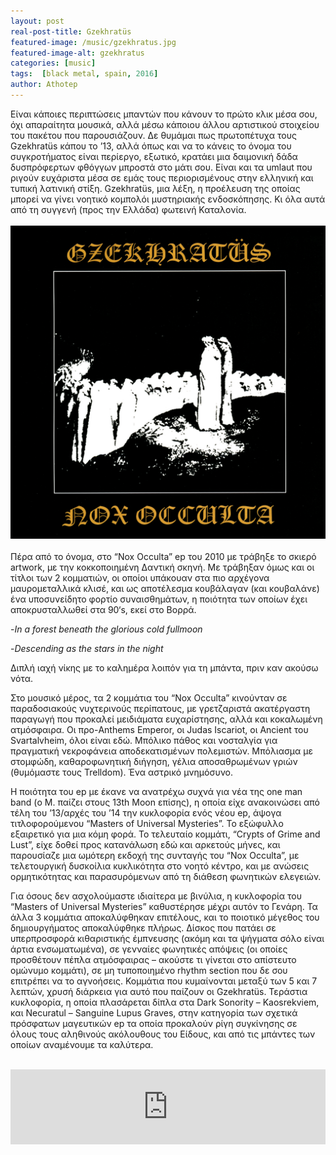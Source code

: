 ```yaml
---
layout: post
real-post-title: Gzekhratüs
featured-image: /music/gzekhratus.jpg
featured-image-alt: gzekhratus
categories: [music]
tags:  [black metal, spain, 2016]
author: Athotep
---
```


Είναι κάποιες περιπτώσεις μπαντών που κάνουν το πρώτο κλικ μέσα σου, όχι απαραίτητα μουσικά, αλλά μέσω κάποιου άλλου αρτιστικού στοιχείου του πακέτου που παρουσιάζουν. Δε θυμάμαι πως πρωτοπέτυχα τους Gzekhratüs κάπου το ’13, αλλά όπως και να το κάνεις το όνομα του συγκροτήματος είναι περίεργο, εξωτικό, κρατάει μια δαιμονική δάδα δυσπρόφερτων φθόγγων μπροστά στο μάτι σου. Είναι και τα umlaut που ριγούν ευχάριστα μέσα σε εμάς τους περιορισμένους στην ελληνική και τυπική λατινική στίξη. Gzekhratüs, μια λέξη, η προέλευση της οποίας μπορεί να γίνει νοητικό κομπολόι μυστηριακής ενδοσκόπησης. Κι όλα αυτά από τη συγγενή (προς την Ελλάδα) φωτεινή Καταλονία.  
<br>
![noxocc](/assets/images/music/nox-occulta-ep-front.jpg)  
<br>
Πέρα από το όνομα, στο “Nox Occulta” ep του 2010 με τράβηξε το σκιερό artwork, με την κοκκοποιημένη Δαντική σκηνή. Με τράβηξαν όμως και οι τίτλοι των 2 κομματιών, οι οποίοι υπάκουαν στα πιο αρχέγονα μαυρομεταλλικά κλισέ, και ως αποτέλεσμα κουβάλαγαν (και κουβαλάνε) ένα υποσυνείδητο φορτίο συναισθημάτων, η ποιότητα των οποίων έχει αποκρυσταλλωθεί στα 90‘s, εκεί στο Βορρά.

-*In a forest beneath the glorious cold fullmoon*

-*Descending as the stars in the night*

Διπλή ιαχή νίκης με το καλημέρα λοιπόν για τη μπάντα, πριν καν ακούσω νότα.

Στο μουσικό μέρος, τα 2 κομμάτια του “Nox Occulta” κινούνταν σε παραδοσιακούς νυχτερινούς περίπατους, με γρετζαριστά ακατέργαστη παραγωγή που προκαλεί μειδιάματα ευχαρίστησης, αλλά και κοκαλωμένη ατμόσφαιρα. Οι προ-Anthems Emperor, οι Judas Iscariot, οι Ancient του Svartalvheim, όλοι είναι εδώ. Μπόλικο πάθος και νοσταλγία για πραγματική νεκροφάνεια αποδεκατισμένων πολεμιστών. Μπόλιασμα με στομφώδη, καθαροφωνητική διήγηση, γέλια αποσαθρωμένων γριών (θυμόμαστε τους Trelldom). Ένα αστρικό μνημόσυνο.

Η ποιότητα του ep με έκανε να ανατρέχω συχνά για νέα της one man band (ο M. παίζει στους 13th Moon επίσης), η οποία είχε ανακοινώσει από τέλη του ’13/αρχές του ’14 την κυκλοφορία ενός νέου ep, άψογα τιτλοφορούμενου “Masters of Universal Mysteries”. Το εξώφυλλο εξαιρετικό για μια κόμη φορά. Το τελευταίο κομμάτι, “Crypts of Grime and Lust”, είχε δοθεί προς κατανάλωση εδώ και αρκετούς μήνες, και παρουσίαζε μια ωμότερη εκδοχή της συνταγής του “Nox Occulta”, με τελετουργική δυσκοίλια κυκλικότητα στο νοητό κέντρο, και με ανώσεις ορμητικότητας και παρασυρόμενων από τη διάθεση φωνητικών ελεγειών.

Για όσους δεν ασχολούμαστε ιδιαίτερα με βινύλια, η κυκλοφορία του “Masters of Universal Mysteries” καθυστέρησε μέχρι αυτόν το Γενάρη. Τα άλλα 3 κομμάτια αποκαλύφθηκαν επιτέλους, και το ποιοτικό μέγεθος του δημιουργήματος αποκαλύφθηκε πλήρως. Δίσκος που πατάει σε υπερπροσφορά κιθαριστικής έμπνευσης (ακόμη και τα ψήγματα σόλο είναι άρτια ενσωματωμένα), σε γενναίες φωνητικές απόψεις (οι οποίες προσθέτουν πέπλα ατμόσφαιρας – ακούστε τι γίνεται στο απίστευτο ομώνυμο κομμάτι), σε μη τυποποιημένο rhythm section που δε σου επιτρέπει να το αγνοήσεις. Κομμάτια που κυμαίνονται μεταξύ των 5 και 7 λεπτών, χρυσή διάρκεια για αυτό που παίζουν οι Gzekhratüs. Τεράστια κυκλοφορία, η οποία πλασάρεται δίπλα στα Dark Sonority – Kaosrekviem, και Necuratul – Sanguine Lupus Graves, στην κατηγορία των σχετικά πρόσφατων μαγευτικών ep τα οποία προκαλούν ρίγη συγκίνησης σε όλους τους αληθινούς ακόλουθους του Είδους, και από τις μπάντες των οποίων αναμένουμε τα καλύτερα.  
<br>
<iframe style="border: 0; width: 100%; height: 120px;" src="https://bandcamp.com/EmbeddedPlayer/album=3824453073/size=large/bgcol=ffffff/linkcol=0687f5/tracklist=false/artwork=small/transparent=true/" seamless><a href="http://gzekhratus.bandcamp.com/album/masters-of-universal-mysteries">Masters of Universal Mysteries by Gzekhratüs</a></iframe>